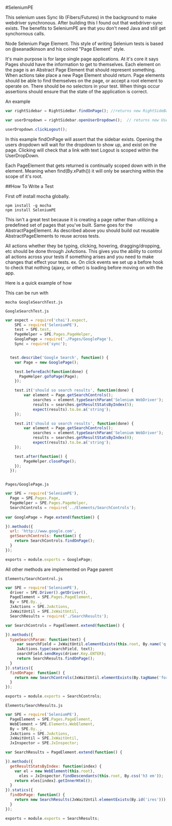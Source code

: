 #SeleniumPE

This selenium uses Sync lib (Fibers/Futures) in the background to make webdriver synchronous.
After building this I found out that webdriver-sync exists. The benefits to SeleniumPE are that you don't need Java and still get synchornous calls.

Node Selenium Page Element.
This style of writing Selenium tests is based on @seanadkinson and his coined "Page Element" style.

It's main purpose is for large single page applications.
At it's core it says Pages should have the information to get to themselves. 
Each element on the page is an Abstract Page Element that should represent something.
When actions take place a new Page Element should return.
Page elements should be able to find themselves on the page, or accept a root element to operate on.
There should be no selectors in your test.
When things occur assertions should ensure that the state of the application is correct.

An example

```javascript
var rightSidebar = RightSideBar.findOnPage(); //returns new RightSideBar();

var userDropdown = rightSidebar.openUserDropdown();  // returns new UserDropDown which extends DropDown

userDropdown.clickLogout();
````

In this example findOnPage will assert that the sidebar exists.
Opening the users dropdown will wait for the dropdown to show up, and exist on the page.
Clicking will check that a link with text Logout is scoped within the UserDropDown.

Each PageElement that gets returned is continually scoped down with in the element.
Meaning when find(By.xPath()) it will only be searching within the scope of it's root.

##How To Write a Test

First off install mocha globally.

```
npm install -g mocha
npm install SeleniumPE
```



This isn't a great test because it is creating a page rather than utilizing a predefined set of pages that you've built.
Same goes for the AbstractPageElement. As described above you should build out reusable AbstractPageElements to reuse across tests.

All actions whether they be typing, clicking, hovering, dragging/dropping, etc should be done through JxActions.
This gives you the ability to control all actions across your tests if something arises and you need to make changes that effect your tests.
ex. On click events we set up a before hook to check that nothing (ajaxy, or other) is loading before moving on with the app.


Here is a quick example of how 

This can be run with

```
mocha GoogleSearchTest.js
```

`GoogleSearchTest.js`
```javascript
var expect = require('chai').expect,
    SPE = require('SeleniumPE'),
    test = SPE.test,
    PageHelper = SPE.Pages.PageHelper,
    GooglePage = require('./Pages/GooglePage'),
    Sync = require('sync');


  test.describe('Google Search', function() {
    var Page = new GooglePage();

    test.beforeEach(function(done) {
      PageHelper.goToPage(Page);
    });

    test.it('should so search results', function(done) {
        var element = Page.getSearchControls();
            searches = element.typeSearchParam('Selenium WebDriver');
            results = searches.getResultStatsByIndex(5);
            expect(results).to.be.a('string');
    });

    test.it('should so search results', function(done) {
        var element = Page.getSearchControls();
            searches = element.typeSearchParam('Selenium WebDriver');
            results = searches.getResultStatsByIndex(0);
            expect(results).to.be.a('string');
    });

    test.after(function() { 
        PageHelper.closePage();
    });
  });



```


`Pages/GooglePage.js`
```javascript
var SPE = require('SeleniumPE'),
  Page = SPE.Pages.Page,
  PageHelper = SPE.Pages.PageHelper,
  SearchControls = require('../Elements/SearchControls');
  
var GooglePage = Page.extend(function() {

}).methods({
  url: 'http://www.google.com',
  getSearchControls: function() {
    return SearchControls.findOnPage();
  }
});

exports = module.exports = GooglePage;
```
All other methods are implemented on Page parent

`Elements/SearchControl.js`
```javascript
var SPE = require('SeleniumPE'),
  driver = SPE.Driver().getDriver(),
  PageElement = SPE.Pages.PageElement,
  By = SPE.By._,
  JxActions = SPE.JxActions,
  JxWaitUntil = SPE.JxWaitUntil,
  SearchResults = require('./SearchResults');

var SearchControls = PageElement.extend(function() {

}).methods({
  typeSearchParam: function(text) {
     var searchField = JxWaitUntil.elementExists(this.root, By.name('q'));
     JxActions.type(searchField, text);
     searchField.sendKeys(driver.Key.ENTER);
     return SearchResults.findOnPage();
  }
}).statics({
  findOnPage: function() {
    return new SearchControls(JxWaitUntil.elementExists(By.tagName('form')));
  }
});

exports = module.exports = SearchControls;
```

`Elements/SearchResults.js`
```javascript
var SPE = require('SeleniumPE'),
  PageElement = SPE.Pages.PageElement,
  WebElement = SPE.Elements.WebElement,
  By = SPE.By._,
  JxActions = SPE.JxActions,
  JxWaitUntil = SPE.JxWaitUntil,
  JxInspector = SPE.JxInspector;

var SearchResults = PageElement.extend(function() {

}).methods({
  getResultStatsByIndex: function(index) {
    var el = new WebElement(this.root),
      eles = JxInspector.findDescendants(this.root, By.css('h3 em'));
    return eles[index].getInnerHtml();
  }
}).statics({
  findOnPage: function() {
    return new SearchResults(JxWaitUntil.elementExists(By.id('ires')));
  }
});

exports = module.exports = SearchResults;
```






